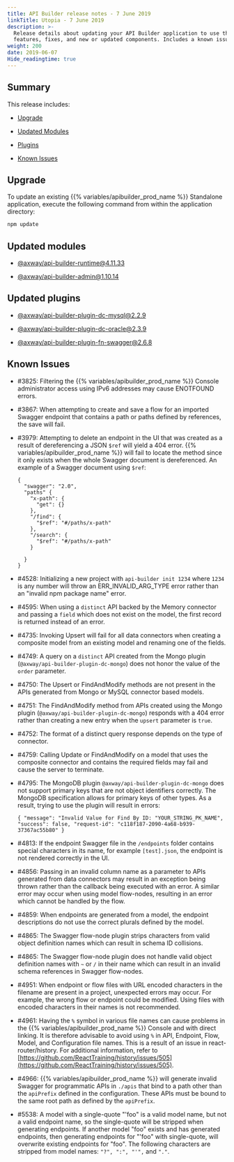 ```yaml
---
title: API Builder release notes - 7 June 2019
linkTitle: Utopia - 7 June 2019
description: >-
  Release details about updating your API Builder application to use the new
  features, fixes, and new or updated components. Includes a known issues list.
weight: 200
date: 2019-06-07
Hide_readingtime: true
---
```


## Summary

This release includes:

* [Upgrade](#upgrade)

* [Updated Modules](#updated-modules)

* [Plugins](#updated-plugins)

* [Known Issues](#known-issues)

## Upgrade

To update an existing {{% variables/apibuilder_prod_name %}} Standalone application, execute the following command from within the application directory:

```bash
npm update
```

## Updated modules

* [@axway/api-builder-runtime@4.11.33](https://www.npmjs.com/package/@axway/api-builder-runtime/v/4.11.33)

* [@axway/api-builder-admin@1.10.14](https://www.npmjs.com/package/@axway/api-builder-admin/v/1.10.14)

## Updated plugins

* [@axway/api-builder-plugin-dc-mysql@2.2.9](https://www.npmjs.com/package/@axway/api-builder-plugin-dc-mysql/v/2.2.9)

* [@axway/api-builder-plugin-dc-oracle@2.3.9](https://www.npmjs.com/package/@axway/api-builder-plugin-dc-oracle/v/2.3.9)

* [@axway/api-builder-plugin-fn-swagger@2.6.8](https://www.npmjs.com/package/@axway/api-builder-plugin-fn-swagger/v/2.6.8)

## Known Issues

* #3825: Filtering the {{% variables/apibuilder_prod_name %}} Console administrator access using IPv6 addresses may cause ENOTFOUND errors.

* #3867: When attempting to create and save a flow for an imported Swagger endpoint that contains a path or paths defined by references, the save will fail.

* #3979: Attempting to delete an endpoint in the UI that was created as a result of dereferencing a JSON `$ref` will yield a 404 error. {{% variables/apibuilder_prod_name %}} will fail to locate the method since it only exists when the whole Swagger document is dereferenced. An example of a Swagger document using `$ref`:

    ```
    {
      "swagger": "2.0",
      "paths" {
        "x-path": {
          "get": {}
        },
        "/find": {
          "$ref": "#/paths/x-path"
        },
        "/search": {
          "$ref": "#/paths/x-path"
        }

      }
    }
    ```

* #4528: Initializing a new project with `api-builder init 1234` where `1234` is any number will throw an ERR_INVALID_ARG_TYPE error rather than an "invalid npm package name" error.

* #4595: When using a `distinct` API backed by the Memory connector and passing a `field` which does not exist on the model, the first record is returned instead of an error.

* #4735: Invoking Upsert will fail for all data connectors when creating a composite model from an existing model and renaming one of the fields.

* #4749: A query on a `distinct` API created from the Mongo plugin (`@axway/api-builder-plugin-dc-mongo`) does not honor the value of the `order` parameter.

* #4750: The Upsert or FindAndModify methods are not present in the APIs generated from Mongo or MySQL connector based models.

* #4751: The FindAndModify method from APIs created using the Mongo plugin (`@axway/api-builder-plugin-dc-mongo`) responds with a 404 error rather than creating a new entry when the `upsert` parameter is `true`.

* #4752: The format of a distinct query response depends on the type of connector.

* #4759: Calling Update or FindAndModify on a model that uses the composite connector and contains the required fields may fail and cause the server to terminate.

* #4795: The MongoDB plugin `@axway/api-builder-plugin-dc-mongo` does not support primary keys that are not object identifiers correctly. The MongoDB specification allows for primary keys of other types. As a result, trying to use the plugin will result in errors:

    ```
    { "message": "Invalid Value for Find By ID: "YOUR_STRING_PK_NAME", "success": false, "request-id": "c118f187-2090-4a68-b939-37367ac55b80" }
    ```

* #4813: If the endpoint Swagger file in the `/endpoints` folder contains special characters in its name, for example `[test].json`, the endpoint is not rendered correctly in the UI.

* #4856: Passing in an invalid column name as a parameter to APIs generated from data connectors may result in an exception being thrown rather than the callback being executed with an error. A similar error may occur when using model flow-nodes, resulting in an error which cannot be handled by the flow.

* #4859: When endpoints are generated from a model, the endpoint descriptions do not use the correct plurals defined by the model.

* #4865: The Swagger flow-node plugin strips characters from valid object definition names which can result in schema ID collisions.

* #4865: The Swagger flow-node plugin does not handle valid object definition names with `~` or `/` in their name which can result in an invalid schema references in Swagger flow-nodes.

* #4951: When endpoint or flow files with URL encoded characters in the filename are present in a project, unexpected errors may occur. For example, the wrong flow or endpoint could be modified. Using files with encoded characters in their names is not recommended.

* #4961: Having the `%` symbol in various file names can cause problems in the {{% variables/apibuilder_prod_name %}} Console and with direct linking. It is therefore advisable to avoid using `%` in API, Endpoint, Flow, Model, and Configuration file names. This is a result of an issue in react-router/history. For additional information, refer to [https://github.com/ReactTraining/history/issues/505](https://github.com/ReactTraining/history/issues/505).

* #4966: {{% variables/apibuilder_prod_name %}} will generate invalid Swagger for programmatic APIs in `./apis` that bind to a path other than the `apiPrefix` defined in the configuration. These APIs must be bound to the same root path as defined by the `apiPrefix`.

* #5538: A model with a single-quote "'foo" is a valid model name, but not a valid endpoint name, so the single-quote will be stripped when generating endpoints. If another model "foo" exists and has generated endpoints, then generating endpoints for "'foo" with single-quote, will overwrite existing endpoints for "foo". The following characters are stripped from model names: `"?", ":", "'",` and `"."`.
